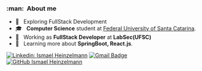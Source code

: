 <h3> :man: &nbsp;About me </h3>

- 🤔 &nbsp; Exploring FullStack Development
- 🎓 &nbsp; **Computer Science** student at <a href="https://cco.ufsc.br/">Federal University of Santa Catarina</a>.
- 💼 &nbsp; Working as **FullStack Developer** at **LabSec(UFSC)**
- 🌱 &nbsp; Learning more about **SpringBoot, React.js**.

[![Linkedin: Ismael Heinzelmann](https://img.shields.io/badge/-ismaelheinzelmann-blue?style=flat-square&logo=Linkedin&logoColor=white&link=https://www.linkedin.com/in/ismael-coral-hoepers-heinzelmann-5572aa18b/)](https://www.linkedin.com/in/ismael-coral-hoepers-heinzelmann-5572aa18b/)
[![Gmail Badge](https://img.shields.io/badge/-ismaelheinzelmann@gmail.com-006bed?style=flat-square&logo=Gmail&logoColor=white&link=mailto:ismaelheinzelmann@gmail.com)](mailto:ismaelheinzelmann@gmail.com)
[![GitHub Ismael Heinzelmann]( https://img.shields.io/github/followers/ismaelheinzelmann?label=follow&style=social)](https://github.com/ismaelheinzelmann)
